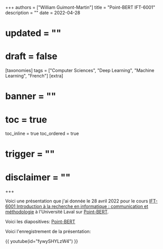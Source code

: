 +++
authors = ["William Guimont-Martin"]
title = "Point-BERT IFT-6001"
description = ""
date = 2022-04-28
# updated = ""
# draft = false
[taxonomies]
tags = ["Computer Sciences", "Deep Learning", "Machine Learning", "French"]
[extra]
# banner = ""
# toc = true
toc_inline = true
toc_ordered = true
# trigger = ""
# disclaimer = ""
+++

Voici une présentation que j'ai donnée le 28 avril 2022 pour le cours <a class="external" href="https://www.ulaval.ca/etudes/cours/ift-6001-introduction-a-la-recherche-en-informatique-communication-et-methodologie" target="_blank">IFT-6001 Introduction à la recherche en informatique : communication et méthodologie</a> à l'Université Laval sur <a class="external" href="https://arxiv.org/abs/2111.14819" target="_blank">Point-BERT</a>.

Voici les diapositives: <a href="Point-BERT-IFT-6001.pdf" target="_blank">Point-BERT</a>

Voici l'enregistrement de la présentation:

{{ youtube(id="fywySHYLzW4") }}
